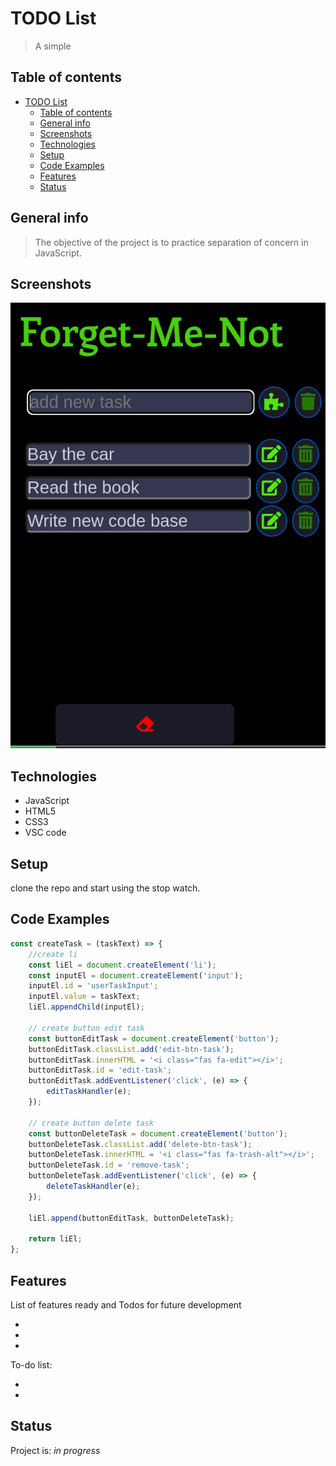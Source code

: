 # TODO List

> A simple

## Table of contents

- [TODO List](#todo-list)
  - [Table of contents](#table-of-contents)
  - [General info](#general-info)
  - [Screenshots](#screenshots)
  - [Technologies](#technologies)
  - [Setup](#setup)
  - [Code Examples](#code-examples)
  - [Features](#features)
  - [Status](#status)

## General info

> The objective of the project is to practice separation of concern in
> JavaScript.

## Screenshots

![Example screenshot](./assets/screenshotToDo.png)

## Technologies

- JavaScript
- HTML5
- CSS3
- VSC code

## Setup

clone the repo and start using the stop watch.

## Code Examples

```js
const createTask = (taskText) => {
	//create li
	const liEl = document.createElement('li');
	const inputEl = document.createElement('input');
	inputEl.id = 'userTaskInput';
	inputEl.value = taskText;
	liEl.appendChild(inputEl);

	// create button edit task
	const buttonEditTask = document.createElement('button');
	buttonEditTask.classList.add('edit-btn-task');
	buttonEditTask.innerHTML = '<i class="fas fa-edit"></i>';
	buttonEditTask.id = 'edit-task';
	buttonEditTask.addEventListener('click', (e) => {
		editTaskHandler(e);
	});

	// create button delete task
	const buttonDeleteTask = document.createElement('button');
	buttonDeleteTask.classList.add('delete-btn-task');
	buttonDeleteTask.innerHTML = '<i class="fas fa-trash-alt"></i>';
	buttonDeleteTask.id = 'remove-task';
	buttonDeleteTask.addEventListener('click', (e) => {
		deleteTaskHandler(e);
	});

	liEl.append(buttonEditTask, buttonDeleteTask);

	return liEl;
};
```

## Features

List of features ready and Todos for future development

-
-
-

To-do list:

-
-

## Status

Project is: _in progress_
